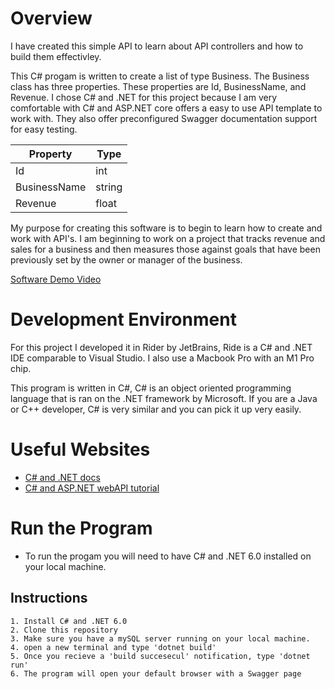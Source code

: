 # Overview
I have created this simple API to learn about API controllers and how to build them effectivley.

This C# progam is written to create a list of type Business. The Business class has three properties. These properties are Id, BusinessName, and Revenue. I chose C# and .NET for this project because I am very comfortable with C# and ASP.NET core offers a easy to use API template to work with. They also offer preconfigured Swagger documentation support for easy testing.


| Property | Type |
| --- | ----------- |
| Id | int |
| BusinessName | string |
| Revenue | float |


My purpose for creating this software is to begin to learn how to create and work with API's. I am beginning to work on a project that tracks revenue and sales for a business and then measures those against goals that have been previously set by the owner or manager of the business.

[Software Demo Video](https://youtu.be/o1BYcJ4nqwA)

# Development Environment

For this project I developed it in Rider by JetBrains, Ride is a C# and .NET IDE comparable to Visual Studio. I also use a Macbook Pro with an M1 Pro chip.

This program is written in C#, C# is an object oriented programming language that is ran on the .NET framework by Microsoft. If you are a Java or C++
developer, C# is very similar and you can pick it up very easily.

# Useful Websites

* [C# and .NET docs](https://learn.microsoft.com/en-us/dotnet/csharp/)
* [C# and ASP.NET webAPI tutorial](https://learn.microsoft.com/en-us/training/modules/build-web-api-aspnet-core/1-introduction)

# Run the Program

  * To run the progam you will need to have C# and .NET 6.0 installed on your local machine.
  
  ## Instructions
    1. Install C# and .NET 6.0
    2. Clone this repository
    3. Make sure you have a mySQL server running on your local machine.
    4. open a new terminal and type 'dotnet build' 
    5. Once you recieve a 'build succesecul' notification, type 'dotnet run'
    6. The program will open your default browser with a Swagger page
